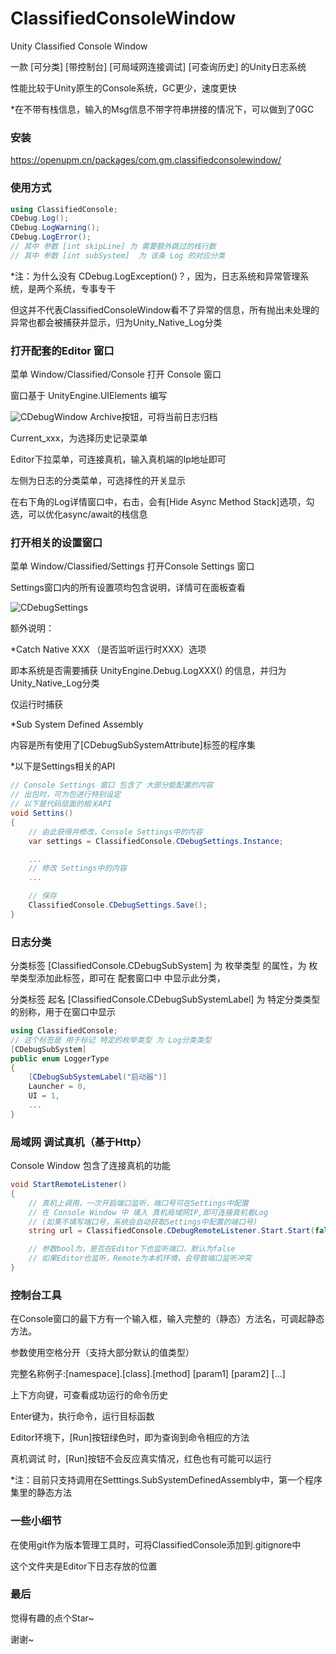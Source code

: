 # ClassifiedConsoleWindow
Unity Classified Console Window

一款 [可分类] [带控制台] [可局域网连接调试] [可查询历史] 的Unity日志系统

性能比较于Unity原生的Console系统，GC更少，速度更快

*在不带有栈信息，输入的Msg信息不带字符串拼接的情况下，可以做到了0GC

### 安装

https://openupm.cn/packages/com.gm.classifiedconsolewindow/

### 使用方式

``` C#
using ClassifiedConsole;
CDebug.Log();
CDebug.LogWarning();
CDebug.LogError();
// 其中 参数 [int skipLine] 为 需要额外跳过的栈行数
// 其中 参数 [int subSystem]  为 该条 Log 的对应分类
```

*注：为什么没有 CDebug.LogException()？，因为，日志系统和异常管理系统，是两个系统，专事专干

但这并不代表ClassifiedConsoleWindow看不了异常的信息，所有抛出未处理的异常也都会被捕获并显示，归为Unity_Native_Log分类

### 打开配套的Editor 窗口

菜单 Window/Classified/Console 打开 Console 窗口

窗口基于 UnityEngine.UIElements 编写

![CDebugWindow](https://github.com/Goatman1996/ClassifiedConsoleWindow/assets/48623605/3e16edcc-80f2-4d07-b2f4-fc35f38c38eb)
Archive按钮，可将当前日志归档

Current_xxx，为选择历史记录菜单

Editor下拉菜单，可连接真机，输入真机端的Ip地址即可

左侧为日志的分类菜单，可选择性的开关显示

在右下角的Log详情窗口中，右击，会有[Hide Async Method Stack]选项，勾选，可以优化async/await的栈信息

### 打开相关的设置窗口

菜单 Window/Classified/Settings 打开Console Settings 窗口

Settings窗口内的所有设置项均包含说明，详情可在面板查看

![CDebugSettings](https://github.com/Goatman1996/ClassifiedConsoleWindow/assets/48623605/85acf45a-6eb1-48fd-9089-dd72d6f7dfed)

额外说明：

*Catch Native XXX （是否监听运行时XXX）选项

即本系统是否需要捕获 UnityEngine.Debug.LogXXX() 的信息，并归为Unity_Native_Log分类

仅运行时捕获

*Sub System Defined Assembly 

内容是所有使用了[CDebugSubSystemAttribute]标签的程序集

*以下是Settings相关的API

``` C#
// Console Settings 窗口 包含了 大部分能配置的内容
// 出包时，可为包进行特别设定
// 以下是代码层面的相关API
void Settins()
{
    // 由此获得并修改，Console Settings中的内容
    var settings = ClassifiedConsole.CDebugSettings.Instance;

    ...
    // 修改 Settings中的内容
    ...

    // 保存
    ClassifiedConsole.CDebugSettings.Save();
}
```
### 日志分类
分类标签 [ClassifiedConsole.CDebugSubSystem] 为 枚举类型 的属性，为 枚举类型添加此标签，即可在 配套窗口中 中显示此分类，

分类标签 起名 [ClassifiedConsole.CDebugSubSystemLabel] 为 特定分类类型的别称，用于在窗口中显示

``` C#
using ClassifiedConsole;
// 这个标签是 用于标记 特定的枚举类型 为 Log分类类型
[CDebugSubSystem]
public enum LoggerType
{
    [CDebugSubSystemLabel("启动器")]
    Launcher = 0,
    UI = 1,
    ...
}
```
### 局域网 调试真机（基于Http）
Console Window 包含了连接真机的功能

``` C#
void StartRemoteListener()
{
    // 真机上调用，一次开启端口监听，端口号可在Settings中配置
    // 在 Console Window 中 填入 真机局域网IP,即可连接真机看Log
    // (如果不填写端口号，系统会自动获取Settings中配置的端口号)
    string url = ClassifiedConsole.CDebugRemoteListener.Start.Start(false);

    // 参数bool为，是否在Editor下也监听端口，默认为false
    // 如果Editor也监听，Remote为本机环境，会导致端口监听冲突
}
```

### 控制台工具

在Console窗口的最下方有一个输入框，输入完整的（静态）方法名，可调起静态方法。

参数使用空格分开（支持大部分默认的值类型）

完整名称例子:[namespace].[class].[method] [param1] [param2] [...]

上下方向键，可查看成功运行的命令历史

Enter键为，执行命令，运行目标函数

Editor环境下，[Run]按钮绿色时，即为查询到命令相应的方法

真机调试 时，[Run]按钮不会反应真实情况，红色也有可能可以运行

*注：目前只支持调用在Setttings.SubSystemDefinedAssembly中，第一个程序集里的静态方法

### 一些小细节

在使用git作为版本管理工具时，可将ClassifiedConsole添加到.gitignore中

这个文件夹是Editor下日志存放的位置

### 最后

觉得有趣的点个Star~

谢谢~
